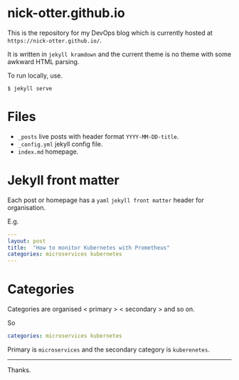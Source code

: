 # nick-otter.github.io

This is the repository for my DevOps blog which is currently hosted at `https://nick-otter.github.io/`.

It is written in `jekyll kramdown` and the current theme is no theme with some awkward HTML parsing. 

To run locally, use. 

```
$ jekyll serve
```

# Files

* `_posts` live posts with header format `YYYY-MM-DD-title`.
* `_config.yml` jekyll config file.
* `index.md` homepage.

# Jekyll front matter

Each post or homepage has a `yaml` `jekyll front matter` header for organisation.

E.g.

```yaml
---
layout: post
title:  "How to monitor Kubernetes with Prometheus"
categories: microservices kubernetes
---
```
# Categories

Categories are organised < primary > < secondary > and so on. 
  
So
```yaml
categories: microservices kubernetes
```
Primary is `microservices` and the secondary category is `kuberenetes`.

---

Thanks.
